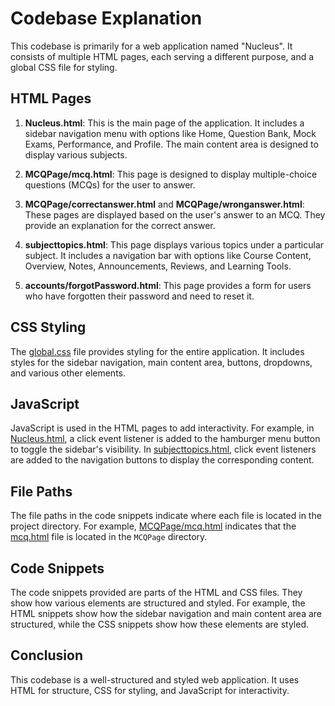 # Codebase Explanation

This codebase is primarily for a web application named "Nucleus". It consists of multiple HTML pages, each serving a different purpose, and a global CSS file for styling.

## HTML Pages

1. **Nucleus.html**: This is the main page of the application. It includes a sidebar navigation menu with options like Home, Question Bank, Mock Exams, Performance, and Profile. The main content area is designed to display various subjects.

2. **MCQPage/mcq.html**: This page is designed to display multiple-choice questions (MCQs) for the user to answer.

3. **MCQPage/correctanswer.html** and **MCQPage/wronganswer.html**: These pages are displayed based on the user's answer to an MCQ. They provide an explanation for the correct answer.

4. **subjecttopics.html**: This page displays various topics under a particular subject. It includes a navigation bar with options like Course Content, Overview, Notes, Announcements, Reviews, and Learning Tools.

5. **accounts/forgotPassword.html**: This page provides a form for users who have forgotten their password and need to reset it.

## CSS Styling

The [global.css](file:///Users/adityachandrabhatla/Desktop/AI-Applications/nuclues-Project/global.css#1%2C1-1%2C1) file provides styling for the entire application. It includes styles for the sidebar navigation, main content area, buttons, dropdowns, and various other elements.

## JavaScript

JavaScript is used in the HTML pages to add interactivity. For example, in [Nucleus.html](file:///Users/adityachandrabhatla/Desktop/AI-Applications/nuclues-Project/Nucleus.html#1%2C1-1%2C1), a click event listener is added to the hamburger menu button to toggle the sidebar's visibility. In [subjecttopics.html](file:///Users/adityachandrabhatla/Desktop/AI-Applications/nuclues-Project/subjecttopics.html#1%2C1-1%2C1), click event listeners are added to the navigation buttons to display the corresponding content.

## File Paths

The file paths in the code snippets indicate where each file is located in the project directory. For example, [MCQPage/mcq.html](file:///Users/adityachandrabhatla/Desktop/AI-Applications/nuclues-Project/MCQPage/mcq.html#1%2C1-1%2C1) indicates that the [mcq.html](file:///Users/adityachandrabhatla/Desktop/AI-Applications/nuclues-Project/MCQPage/mcq.html#1%2C1-1%2C1) file is located in the `MCQPage` directory.

## Code Snippets

The code snippets provided are parts of the HTML and CSS files. They show how various elements are structured and styled. For example, the HTML snippets show how the sidebar navigation and main content area are structured, while the CSS snippets show how these elements are styled.

## Conclusion

This codebase is a well-structured and styled web application. It uses HTML for structure, CSS for styling, and JavaScript for interactivity.